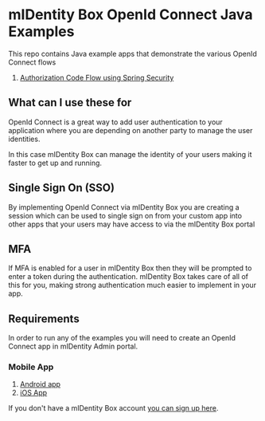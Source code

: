 # mIDentity Box OpenId Connect Java Examples

This repo contains Java example apps that demonstrate the various OpenId Connect flows

1. [Authorization Code Flow using Spring Security](spring-boot-app)

## What can I use these for
OpenId Connect is a great way to add user authentication to your application
where you are depending on another party to manage the user identities.

In this case mIDentity Box can manage the identity of your users making it
faster to get up and running.

## Single Sign On (SSO)
By implementing OpenId Connect via mIDentity Box you are creating a
session which can be used to single sign on from your custom app
into other apps that your users may have access to via the mIDentity Box portal

## MFA
If MFA is enabled for a user in mIDentity Box then they will be prompted to
enter a token during the authentication. mIDentity Box takes care of all of this
for you, making strong authentication much easier to implement in your app.

## Requirements
In order to run any of the examples you will need to create an OpenId Connect
app in mIDentity Admin portal.

### Mobile App
1. [Android app](https://play.google.com/store/apps/details?id=com.kobil.mIdentity.box)
2. [iOS App](https://apps.apple.com/us/app/midentity-box/id1534159545)

If you don't have a mIDentity Box account [you can sign up here](https://midentitybox.com/selfenrollment).
